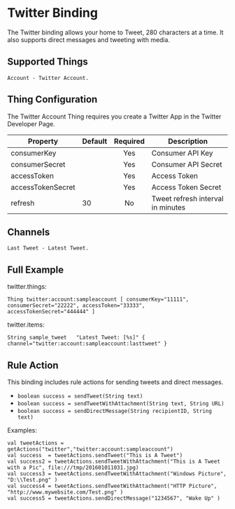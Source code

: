# Twitter Binding

The Twitter binding allows your home to Tweet, 280 characters at a time. It also supports direct messages and tweeting with media.

## Supported Things

```
Account - Twitter Account.

```

## Thing Configuration

The Twitter Account Thing requires you create a Twitter App in the Twitter Developer Page.

|   Property        | Default | Required | Description                       |
|-------------------|---------|:--------:|-----------------------------------|
| consumerKey       |         |   Yes    | Consumer API Key                  |
| consumerSecret    |         |   Yes    | Consumer API Secret               |
| accessToken       |         |   Yes    | Access Token                      |
| accessTokenSecret |         |   Yes    | Access Token Secret               |
| refresh           | 30      |   No     | Tweet refresh interval in minutes |


## Channels

```
Last Tweet - Latest Tweet.

```

## Full Example

twitter.things:

```
Thing twitter:account:sampleaccount [ consumerKey="11111", consumerSecret="22222", accessToken="33333", accessTokenSecret="444444" ]

```

twitter.items:

```
String sample_tweet   "Latest Tweet: [%s]" { channel="twitter:account:sampleaccount:lasttweet" }

```

## Rule Action

This binding includes rule actions for sending tweets and direct messages.

* `boolean success = sendTweet(String text)`
* `boolean success = sendTweetWithAttachment(String text, String URL)`
* `boolean success = sendDirectMessage(String recipientID, String text)`

Examples:

```
val tweetActions = getActions("twitter","twitter:account:sampleaccount")
val success  = tweetActions.sendTweet("This is A Tweet")
val success2 = tweetActions.sendTweetWithAttachment("This is A Tweet with a Pic", file:///tmp/201601011031.jpg)
val success3 = tweetActions.sendTweetWithAttachment("Windows Picture", "D:\\Test.png" )
val success4 = tweetActions.sendTweetWithAttachment("HTTP Picture", "http://www.mywebsite.com/Test.png" )
val success5 = tweetActions.sendDirectMessage("1234567", "Wake Up" )

```